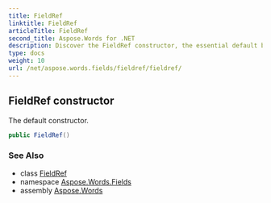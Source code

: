 ```yaml
---
title: FieldRef
linktitle: FieldRef
articleTitle: FieldRef
second_title: Aspose.Words for .NET
description: Discover the FieldRef constructor, the essential default builder for efficient data handling in your applications. Simplify your coding today!
type: docs
weight: 10
url: /net/aspose.words.fields/fieldref/fieldref/
---
```

## FieldRef constructor

The default constructor.

```csharp
public FieldRef()
```

### See Also

* class [FieldRef](../)
* namespace [Aspose.Words.Fields](../../../aspose.words.fields/)
* assembly [Aspose.Words](../../../)
